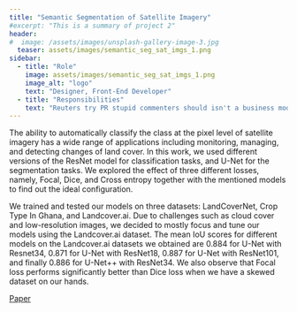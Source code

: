 ```yaml
---
title: "Semantic Segmentation of Satellite Imagery"
#excerpt: "This is a summary of project 2"
header:
#  image: /assets/images/unsplash-gallery-image-3.jpg
  teaser: assets/images/semantic_seg_sat_imgs_1.png
sidebar:
  - title: "Role"
    image: assets/images/semantic_seg_sat_imgs_1.png
    image_alt: "logo"
    text: "Designer, Front-End Developer"
  - title: "Responsibilities"
    text: "Reuters try PR stupid commenters should isn't a business model"
---
```


The ability to automatically classify the class at the pixel level of satellite imagery has a wide range of applications including monitoring, managing, and detecting changes of land cover. In this work, we used different versions of the ResNet model for classification tasks, and U-Net for the segmentation tasks. We explored the effect of three different losses, namely, Focal, Dice, and Cross entropy together with the mentioned models to find out the ideal configuration.


We trained and tested our models on three datasets: LandCoverNet, Crop Type In Ghana, and Landcover.ai. Due to challenges such as cloud cover and low-resolution images, we decided to mostly focus and tune our models using the Landcover.ai dataset. The mean IoU scores for different models on the Landcover.ai datasets we obtained are 0.884 for U-Net with Resnet34, 0.871 for U-Net with ResNet18, 0.887 for U-Net with ResNet101, and finally 0.886 for U-Net++ with ResNet34. We also observe that Focal loss performs significantly better than Dice loss when we have a skewed dataset on our hands.


[Paper](https://roldanjrgl.github.io/files/semantic_segmentation_of_satellite_imagery.pdf)
